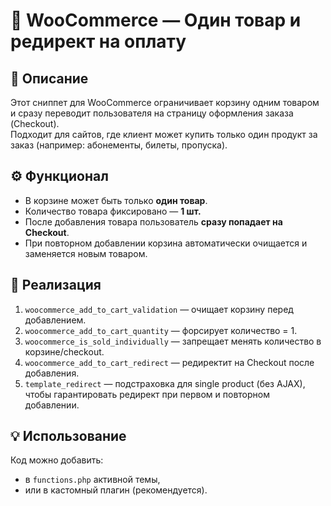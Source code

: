 # 🛒 WooCommerce — Один товар и редирект на оплату

## 📌 Описание
Этот сниппет для WooCommerce ограничивает корзину одним товаром и сразу переводит пользователя на страницу оформления заказа (Checkout).  
Подходит для сайтов, где клиент может купить только один продукт за заказ (например: абонементы, билеты, пропуска).

## ⚙️ Функционал
- В корзине может быть только **один товар**.
- Количество товара фиксировано — **1 шт.**
- После добавления товара пользователь **сразу попадает на Checkout**.
- При повторном добавлении корзина автоматически очищается и заменяется новым товаром.

## 🔑 Реализация
1. `woocommerce_add_to_cart_validation` — очищает корзину перед добавлением.
2. `woocommerce_add_to_cart_quantity` — форсирует количество = 1.
3. `woocommerce_is_sold_individually` — запрещает менять количество в корзине/checkout.
4. `woocommerce_add_to_cart_redirect` — редиректит на Checkout после добавления.
5. `template_redirect` — подстраховка для single product (без AJAX), чтобы гарантировать редирект при первом и повторном добавлении.

## 💡 Использование
Код можно добавить:
- в `functions.php` активной темы,  
- или в кастомный плагин (рекомендуется).
